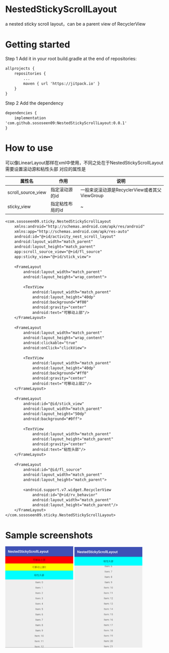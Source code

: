 # NestedStickyScrollLayout

a nested sticky scroll layout，can be a parent view of RecyclerView

# Getting started

Step 1 Add it in your root build.gradle at the end of repositories:
```
allprojects {
    repositories {
        ...
        maven { url 'https://jitpack.io' }
    }
}
```

Step 2 Add the dependency
```
dependencies {
    implementation 'com.github.sososeen09:NestedStickyScrollLayout:0.0.1'
}
```

# How to use
可以像LinearLayout那样在xml中使用，不同之处在于NestedStickyScrollLayout需要设置滚动源和粘性头部
对应的属性是

|属性名|作用|说明|
|-|-|-|
|scroll_source_view|指定滚动源的id|一般来说滚动源是RecyclerView或者其父ViewGroup|
|sticky_view|指定粘性布局的id|~|

```
<com.sososeen09.sticky.NestedStickyScrollLayout
    xmlns:android="http://schemas.android.com/apk/res/android"
    xmlns:app="http://schemas.android.com/apk/res-auto"
    android:id="@+id/activity_nest_scroll_layout"
    android:layout_width="match_parent"
    android:layout_height="match_parent"
    app:scroll_source_view="@+id/fl_source"
    app:sticky_view="@+id/stick_view">

    <FrameLayout
        android:layout_width="match_parent"
        android:layout_height="wrap_content">

        <TextView
            android:layout_width="match_parent"
            android:layout_height="40dp"
            android:background="#f00"
            android:gravity="center"
            android:text="可移动上部"/>
    </FrameLayout>

    <FrameLayout
        android:layout_width="match_parent"
        android:layout_height="wrap_content"
        android:clickable="true"
        android:onClick="clickView">

        <TextView
            android:layout_width="match_parent"
            android:layout_height="40dp"
            android:background="#ff0"
            android:gravity="center"
            android:text="可移动上部2"/>
    </FrameLayout>

    <FrameLayout
        android:id="@id/stick_view"
        android:layout_width="match_parent"
        android:layout_height="50dp"
        android:background="#0ff">

        <TextView
            android:layout_width="match_parent"
            android:layout_height="match_parent"
            android:gravity="center"
            android:text="粘性头部"/>
    </FrameLayout>

    <FrameLayout
        android:id="@id/fl_source"
        android:layout_width="match_parent"
        android:layout_height="match_parent">

        <android.support.v7.widget.RecyclerView
            android:id="@+id/rv_behavior"
            android:layout_width="match_parent"
            android:layout_height="match_parent"/>
    </FrameLayout>
</com.sososeen09.sticky.NestedStickyScrollLayout>
```

# Sample screenshots

<img src="art/NestedStickyScrollLayout1.png" width=216/> <img src="art/NestedStickyScrollLayout2.png" width=216/>


